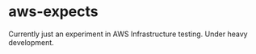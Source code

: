 # aws-expects

Currently just an experiment in AWS Infrastructure testing. Under
heavy development.
